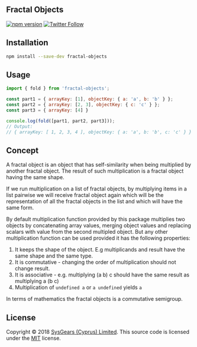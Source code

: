 ## Fractal Objects

[![npm version](https://badge.fury.io/js/fractal-objects.svg)](https://badge.fury.io/js/fractal-objects)
[![Twitter Follow](https://img.shields.io/twitter/follow/sysgears.svg?style=social)](https://twitter.com/sysgears)

## Installation

```bash
npm install --save-dev fractal-objects
```

## Usage
``` js
import { fold } from 'fractal-objects';

const part1 = { arrayKey: [1], objectKey: { a: 'a', b: 'b' } };
const part2 = { arrayKey: [2, 3], objectKey: { c: 'c' } };
const part3 = { arrayKey: [4] }

console.log(fold([part1, part2, part3]));
// Output:
// { arrayKey: [ 1, 2, 3, 4 ], objectKey: { a: 'a', b: 'b', c: 'c' } }
```

## Concept
A fractal object is an object that has self-similarity when
being multiplied by another fractal object. The result of such
multiplication is a fractal object having the same shape.

If we run multiplication on a list of fractal objects, by
multiplying items in a list pairwise we will receive
fractal object again which will be the representation
of all the fractal objects in the list and which will have
the same form.

By default multiplication function provided by this package
multiplies two objects by concatenating array values,
merging object values and replacing scalars with value
from the second multipled object. But any other multiplication
function can be used provided it has the following properties:
  1. It keeps the shape of the object. E.g multiplicands and     result have the same shape and the same type.
  2. It is commutative - changing the order of multiplication
    should not change result.
  3. It is associative - e.g. multiplying (a b) c should have
    the same result as multiplying a (b c)
  4. Multiplication of `undefined a` or `a undefined` yields     `a`

In terms of mathematics the fractal objects is a commutative
semigroup.

## License
Copyright © 2018 [SysGears (Cyprus) Limited]. This source code is licensed under the [MIT] license.

[MIT]: LICENSE
[SysGears (Cyprus) Limited]: http://sysgears.com
